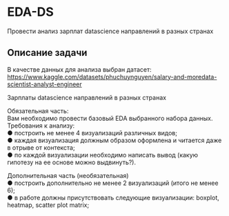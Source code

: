 # EDA-DS
Провести анализ зарплат datascience направлений в разных странах

## Описание задачи
В качестве данных для анализа выбран датасет: https://www.kaggle.com/datasets/phuchuynguyen/salary-and-moredata-scientist-analyst-engineer    

Зарплаты datascience направлений в разных странах    

Обязательная часть:    
Вам необходимо провести базовый EDA выбранного набора данных.    
Требования к анализу:    
● построить не менее 4 визуализаций различных видов;    
● каждая визуализация должным образом оформлена и читается даже в отрыве от контекста;    
● по каждой визуализации необходимо написать вывод (какую гипотезу на ее основе можно выдвинуть?).     

Дополнительная часть (необязательная)    
● построить дополнительно не менее 2 визуализаций (итого не менее 6);      
● в работе должны присутствовать следующие визуализации: boxplot, heatmap, scatter plot matrix;    
